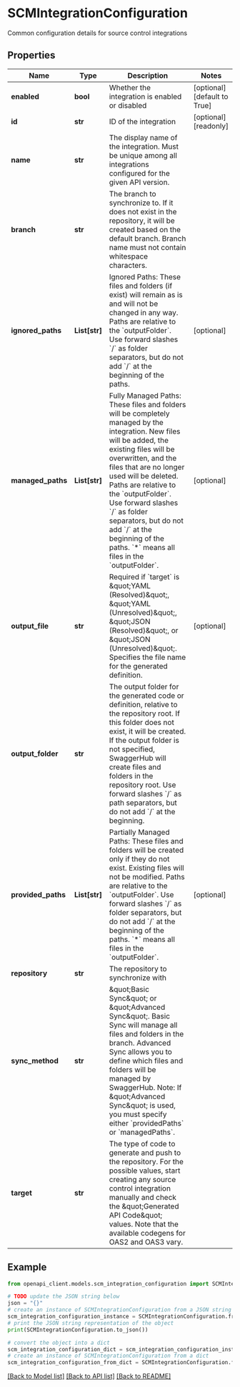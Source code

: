 # SCMIntegrationConfiguration

Common configuration details for source control integrations

## Properties

Name | Type | Description | Notes
------------ | ------------- | ------------- | -------------
**enabled** | **bool** | Whether the integration is enabled or disabled | [optional] [default to True]
**id** | **str** | ID of the integration | [optional] [readonly] 
**name** | **str** | The display name of the integration. Must be unique among all integrations configured for the given API version. | 
**branch** | **str** | The branch to synchronize to. If it does not exist in the repository, it will be created based on the default branch. Branch name must not contain whitespace characters.  | 
**ignored_paths** | **List[str]** | Ignored Paths: These files and folders (if exist) will remain as is and will not be changed in any way. Paths are relative to the &#x60;outputFolder&#x60;. Use forward slashes &#x60;/&#x60; as folder separators, but do not add &#x60;/&#x60; at the beginning of the paths.  | [optional] 
**managed_paths** | **List[str]** | Fully Managed Paths: These files and folders will be completely managed by the integration. New files will be added, the existing files will be overwritten, and the files that are no longer used will be deleted.  Paths are relative to the &#x60;outputFolder&#x60;. Use forward slashes &#x60;/&#x60; as folder separators, but do not add &#x60;/&#x60; at the beginning of the paths. &#x60;*&#x60; means all files in the &#x60;outputFolder&#x60;.  | [optional] 
**output_file** | **str** | Required if &#x60;target&#x60; is \&quot;YAML (Resolved)\&quot;, \&quot;YAML (Unresolved)\&quot;, \&quot;JSON (Resolved)\&quot;, or \&quot;JSON (Unresolved)\&quot;. Specifies the file name for the generated definition. | [optional] 
**output_folder** | **str** | The output folder for the generated code or definition, relative to the repository root. If this folder does not exist, it will be created. If the output folder is not specified, SwaggerHub will create files and folders in the repository root. Use forward slashes &#x60;/&#x60; as path separators, but do not add &#x60;/&#x60; at the beginning.  | 
**provided_paths** | **List[str]** | Partially Managed Paths: These files and folders will be created only if they do not exist. Existing files will not be modified. Paths are relative to the &#x60;outputFolder&#x60;. Use forward slashes &#x60;/&#x60; as folder separators, but do not add &#x60;/&#x60; at the beginning of the paths. &#x60;*&#x60; means all files in the &#x60;outputFolder&#x60;.  | [optional] 
**repository** | **str** | The repository to synchronize with | 
**sync_method** | **str** | \&quot;Basic Sync\&quot; or \&quot;Advanced Sync\&quot;. Basic Sync will manage all files and folders in the branch. Advanced Sync allows you to define which files and folders will be managed by SwaggerHub. Note: If \&quot;Advanced Sync\&quot; is used, you must specify either &#x60;providedPaths&#x60; or &#x60;managedPaths&#x60;.  | 
**target** | **str** | The type of code to generate and push to the repository. For the possible values, start creating any source control integration manually and check the \&quot;Generated API Code\&quot; values. Note that the available codegens for OAS2 and OAS3 vary.  | 

## Example

```python
from openapi_client.models.scm_integration_configuration import SCMIntegrationConfiguration

# TODO update the JSON string below
json = "{}"
# create an instance of SCMIntegrationConfiguration from a JSON string
scm_integration_configuration_instance = SCMIntegrationConfiguration.from_json(json)
# print the JSON string representation of the object
print(SCMIntegrationConfiguration.to_json())

# convert the object into a dict
scm_integration_configuration_dict = scm_integration_configuration_instance.to_dict()
# create an instance of SCMIntegrationConfiguration from a dict
scm_integration_configuration_from_dict = SCMIntegrationConfiguration.from_dict(scm_integration_configuration_dict)
```
[[Back to Model list]](../README.md#documentation-for-models) [[Back to API list]](../README.md#documentation-for-api-endpoints) [[Back to README]](../README.md)


